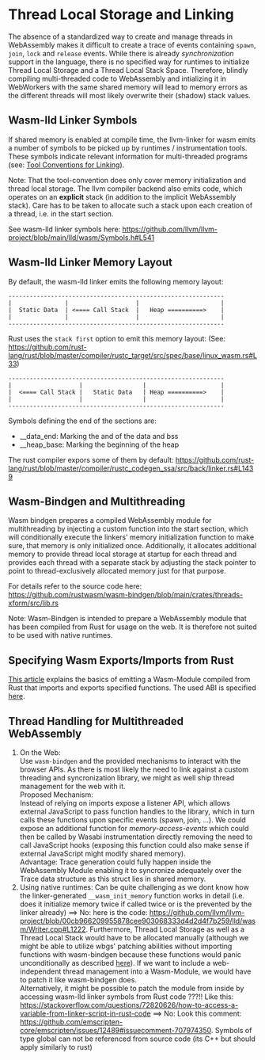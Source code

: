 # Thread Local Storage and Linking
The absence of a standardized way to create and manage threads in WebAssembly makes it difficult to create a trace of events containing `spawn`, `join`, `lock` and `release` events. While there is already _synchronization_ support in the language, there is no specified way for runtimes to initialize Thread Local Storage and a Thread Local Stack Space. Therefore, blindly compiling multi-threaded code to WebAssembly and intializing it in WebWorkers with the same shared memory will lead to memory errors as the different threads will most likely overwrite their (shadow) stack values.

## Wasm-lld Linker Symbols
If shared memory is enabled at compile time, the llvm-linker for wasm emits a number of symbols to be picked up by runtimes / instrumentation tools. These symbols indicate relevant information for multi-threaded programs (see: [Tool Conventions for Linking](https://github.com/WebAssembly/tool-conventions/blob/main/Linking.md#experimental-threading-support)).

Note: That the tool-convention does only cover memory initialization and thread local storage. The llvm compiler backend also emits code, which operates on an __explicit__ stack (in addition to the implicit WebAssembly stack). Care has to be taken to allocate such a stack upon each creation of a thread, i.e. in the start section.

See wasm-lld linker symbols here: https://github.com/llvm/llvm-project/blob/main/lld/wasm/Symbols.h#L541

## Wasm-lld Linker Memory Layout
By default, the wasm-lld linker emits the following memory layout:
```
-------------------------------------------------------------
|               |                   |                       |
|  Static Data  | <==== Call Stack  |   Heap ==========>    |
|               |                   |                       |
-------------------------------------------------------------
```

Rust uses the `stack first` option to emit this memory layout:
(See: https://github.com/rust-lang/rust/blob/master/compiler/rustc_target/src/spec/base/linux_wasm.rs#L33)
```
-------------------------------------------------------------
|                   |                 |                     |
|  <==== Call Stack |   Static Data   | Heap ==========>    |
|                   |                 |                     |
-------------------------------------------------------------
```

Symbols defining the end of the sections are:

- __data_end: Marking the and of the data and bss
- __heap_base: Marking the beginning of the heap

The rust compiler expors some of them by default: https://github.com/rust-lang/rust/blob/master/compiler/rustc_codegen_ssa/src/back/linker.rs#L1439

## Wasm-Bindgen and Multithreading
Wasm bindgen prepares a compiled WebAssembly module for multithreading by injecting a custom function into the start section, which will conditionally execute the linkers' memory initialization function to make sure, that memory is only initialized once. Additionally, it allocates additional memory to provide thread local storage at startup for each thread and provides each thread with a separate stack by adjusting the stack pointer to point to thread-exclusively allocated memory just for that purpose. 

For details refer to the source code here: https://github.com/rustwasm/wasm-bindgen/blob/main/crates/threads-xform/src/lib.rs

Note: Wasm-Bindgen is intended to prepare a WebAssembly module that has been compiled from Rust for usage on the web. It is therefore not suited to be used with native runtimes.

## Specifying Wasm Exports/Imports from Rust
[This article](https://surma.dev/things/rust-to-webassembly/) explains the basics of emitting a Wasm-Module compiled from Rust that imports and exports specified functions. The used ABI is specified [here](https://github.com/WebAssembly/tool-conventions/blob/main/BasicCABI.md).

## Thread Handling for Multithreaded WebAssembly
1. On the Web:  
Use `wasm-bindgen` and the provided mechanisms to interact with the browser APIs. As there is most likely the need to link against a custom threading and syncronization library, we might as well ship thread management for the web with it.  
Proposed Mechanism:  
Instead of relying on imports expose a listener API, which allows external JavaScript to pass function handles to the library, which in turn calls these functions upon specific events (spawn, join, ...). We could expose an additional function for _memory-access-events_ which could then be called by Wasabi instrumentation directly removing the need to call JavaScript hooks (exposing this function could also make sense if external JavaScript might modify shared memory).  
Advantage: Trace generation could fully happen inside the WebAssembly Module enabling it to syncronize adequately over the Trace data structure as this struct lies in shared memory.
2. Using native runtimes:
Can be quite challenging as we dont know how the linker-generated `__wasm_init_memory` function works in detail (i.e. does it initialize memory twice if called twice or is the prevented by the linker already) ==> No: here is the code: https://github.com/llvm/llvm-project/blob/00cb966209955878cee903068333d4d2d4f7b259/lld/wasm/Writer.cpp#L1222. Furthermore, Thread Local Storage as well as a Thread Local Stack would have to be allocated manually (although we might be able to utilize wbgs' patching abilities without importing functions with wasm-bindgen because these functions would panic unconditionally as described [here](https://rustwasm.github.io/wasm-bindgen/reference/rust-targets.html)). If we want to include a web-independent thread management into a Wasm-Module, we would have to patch it like wasm-bindgen does.  
Alternatively, it might be possible to patch the module from inside by accessing wasm-lld linker symbols from Rust code ???!!
Like this: https://stackoverflow.com/questions/72820626/how-to-access-a-variable-from-linker-script-in-rust-code
==> No: Look this comment: https://github.com/emscripten-core/emscripten/issues/12489#issuecomment-707974350. Symbols of type global can not be referenced from source code (its C++ but should apply similarly to rust)